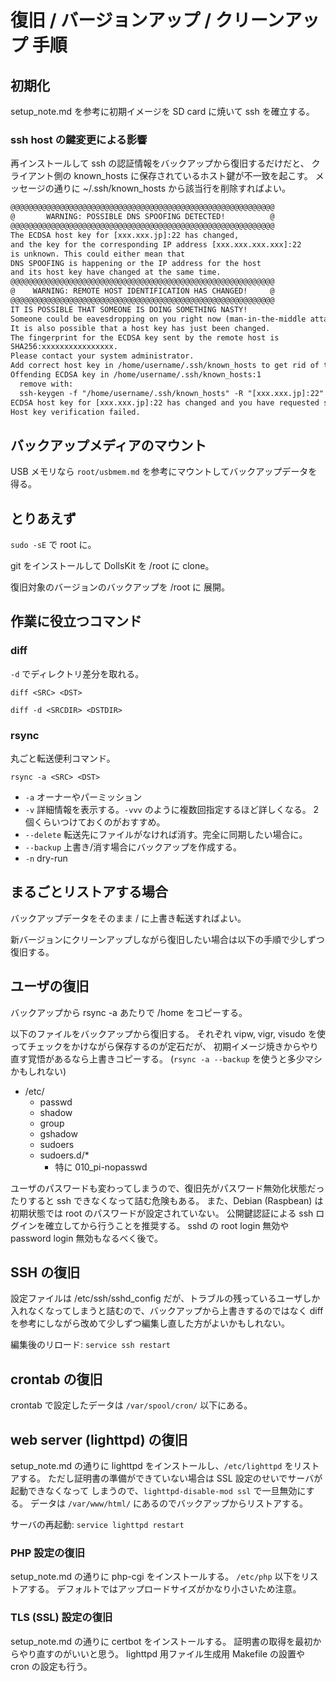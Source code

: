 # 復旧 / バージョンアップ / クリーンアップ 手順

## 初期化

setup_note.md を参考に初期イメージを SD card に焼いて ssh を確立する。

### ssh host の鍵変更による影響

再インストールして ssh の認証情報をバックアップから復旧するだけだと、
クライアント側の known_hosts に保存されているホスト鍵が不一致を起こす。
メッセージの通りに ~/.ssh/known_hosts から該当行を削除すればよい。

```txt
@@@@@@@@@@@@@@@@@@@@@@@@@@@@@@@@@@@@@@@@@@@@@@@@@@@@@@@@@@@
@       WARNING: POSSIBLE DNS SPOOFING DETECTED!          @
@@@@@@@@@@@@@@@@@@@@@@@@@@@@@@@@@@@@@@@@@@@@@@@@@@@@@@@@@@@
The ECDSA host key for [xxx.xxx.jp]:22 has changed,
and the key for the corresponding IP address [xxx.xxx.xxx.xxx]:22
is unknown. This could either mean that
DNS SPOOFING is happening or the IP address for the host
and its host key have changed at the same time.
@@@@@@@@@@@@@@@@@@@@@@@@@@@@@@@@@@@@@@@@@@@@@@@@@@@@@@@@@@@
@    WARNING: REMOTE HOST IDENTIFICATION HAS CHANGED!     @
@@@@@@@@@@@@@@@@@@@@@@@@@@@@@@@@@@@@@@@@@@@@@@@@@@@@@@@@@@@
IT IS POSSIBLE THAT SOMEONE IS DOING SOMETHING NASTY!
Someone could be eavesdropping on you right now (man-in-the-middle attack)!
It is also possible that a host key has just been changed.
The fingerprint for the ECDSA key sent by the remote host is
SHA256:xxxxxxxxxxxxxxxx.
Please contact your system administrator.
Add correct host key in /home/username/.ssh/known_hosts to get rid of this message.
Offending ECDSA key in /home/username/.ssh/known_hosts:1
  remove with:
  ssh-keygen -f "/home/username/.ssh/known_hosts" -R "[xxx.xxx.jp]:22"
ECDSA host key for [xxx.xxx.jp]:22 has changed and you have requested strict checking.
Host key verification failed.
```

## バックアップメディアのマウント

USB メモリなら `root/usbmem.md` を参考にマウントしてバックアップデータを得る。

## とりあえず

`sudo -sE` で root に。

git をインストールして DollsKit を /root に clone。

復旧対象のバージョンのバックアップを /root に 展開。

## 作業に役立つコマンド

### diff

`-d` でディレクトリ差分を取れる。

`diff <SRC> <DST>`

`diff -d <SRCDIR> <DSTDIR>`

### rsync

丸ごと転送便利コマンド。

`rsync -a <SRC> <DST>`

* `-a` オーナーやパーミッション
* `-v` 詳細情報を表示する。`-vvv` のように複数回指定するほど詳しくなる。
  2個くらいつけておくのがおすすめ。
* `--delete` 転送先にファイルがなければ消す。完全に同期したい場合に。
* `--backup` 上書き/消す場合にバックアップを作成する。
* `-n` dry-run

## まるごとリストアする場合

バックアップデータをそのまま / に上書き転送すればよい。

新バージョンにクリーンアップしながら復旧したい場合は以下の手順で少しずつ復旧する。

## ユーザの復旧

バックアップから rsync -a あたりで /home をコピーする。

以下のファイルをバックアップから復旧する。
それぞれ vipw, vigr, visudo を使ってチェックをかけながら保存するのが定石だが、
初期イメージ焼きからやり直す覚悟があるなら上書きコピーする。
(`rsync -a --backup` を使うと多少マシかもしれない)

* /etc/
  * passwd
  * shadow
  * group
  * gshadow
  * sudoers
  * sudoers.d/*
    * 特に 010_pi-nopasswd

ユーザのパスワードも変わってしまうので、復旧先がパスワード無効化状態だったりすると
ssh できなくなって詰む危険もある。
また、Debian (Raspbean) は初期状態では root のパスワードが設定されていない。
公開鍵認証による ssh ログインを確立してから行うことを推奨する。
sshd の root login 無効や password login 無効もなるべく後で。

## SSH の復旧

設定ファイルは /etc/ssh/sshd_config だが、トラブルの残っているユーザしか
入れなくなってしまうと詰むので、バックアップから上書きするのではなく
diff を参考にしながら改めて少しずつ編集し直した方がよいかもしれない。

編集後のリロード: `service ssh restart`

## crontab の復旧

crontab で設定したデータは `/var/spool/cron/` 以下にある。

## web server (lighttpd) の復旧

setup_note.md の通りに lighttpd をインストールし、`/etc/lighttpd` をリストアする。
ただし証明書の準備ができていない場合は SSL 設定のせいでサーバが起動できなくなって
しまうので、`lighttpd-disable-mod ssl` で一旦無効にする。
データは `/var/www/html/` にあるのでバックアップからリストアする。

サーバの再起動: `service lighttpd restart`

### PHP 設定の復旧

setup_note.md の通りに php-cgi をインストールする。
`/etc/php` 以下をリストアする。
デフォルトではアップロードサイズがかなり小さいため注意。

### TLS (SSL) 設定の復旧

setup_note.md の通りに certbot をインストールする。
証明書の取得を最初からやり直すのがいいと思う。
lighttpd 用ファイル生成用 Makefile の設置や cron の設定も行う。
